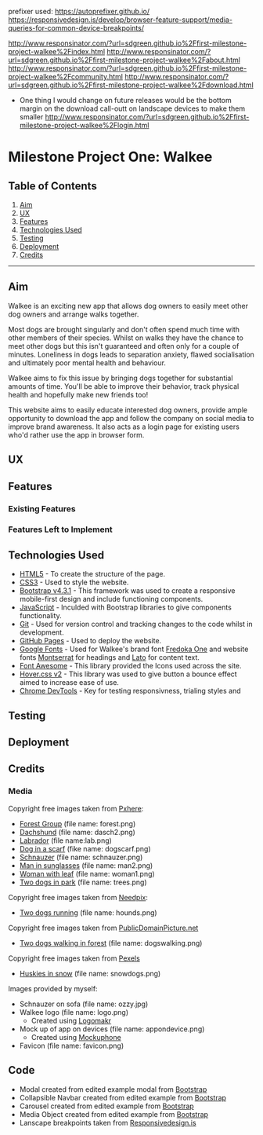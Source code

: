 prefixer used: https://autoprefixer.github.io/
https://responsivedesign.is/develop/browser-feature-support/media-queries-for-common-device-breakpoints/

http://www.responsinator.com/?url=sdgreen.github.io%2Ffirst-milestone-project-walkee%2Findex.html
http://www.responsinator.com/?url=sdgreen.github.io%2Ffirst-milestone-project-walkee%2Fabout.html
http://www.responsinator.com/?url=sdgreen.github.io%2Ffirst-milestone-project-walkee%2Fcommunity.html
http://www.responsinator.com/?url=sdgreen.github.io%2Ffirst-milestone-project-walkee%2Fdownload.html
- One thing I would change on future releases would be the bottom margin on the download call-outt on landscape devices to make them smaller
http://www.responsinator.com/?url=sdgreen.github.io%2Ffirst-milestone-project-walkee%2Flogin.html

# Milestone Project One: Walkee
## Table of Contents
1. [Aim](#aim)
2. [UX](#ux)
3. [Features](#features)
4. [Technologies Used](#technologies-used)
5. [Testing](#testing)
6. [Deployment](#deployment)
7. [Credits](#credits)

---

## Aim
Walkee is an exciting new app that allows dog owners to easily meet other dog owners and arrange walks together.

Most dogs are brought singularly and don't often spend much time with other members of their species.
Whilst on walks they have the chance to meet other dogs but this isn't guaranteed and often only for a couple of minutes.
Loneliness in dogs leads to separation anxiety, flawed socialisation and ultimately poor mental health and behaviour.

Walkee aims to fix this issue by bringing dogs together for substantial amounts of time. You'll be able to improve their behavior, track physical health and hopefully make new friends too!

This website aims to easily educate interested dog owners, provide ample opportunity to download the app and follow the company on social media to improve brand awareness. 
It also acts as a login page for existing users who'd rather use the app in browser form.
## UX

## Features
### Existing Features
### Features Left to Implement
## Technologies Used
* [HTML5](https://html.spec.whatwg.org/multipage/) - To create the structure of the page.
* [CSS3](https://www.w3.org/Style/CSS/Overview.en.html) - Used to style the website.
* [Bootstrap v4.3.1](https://getbootstrap.com/docs/4.3/getting-started/introduction/) - This framework was used to create a responsive mobile-first design and include functioning components.
* [JavaScript](https://www.javascript.com/) - Inculded with Bootstrap libraries to give components functionality.
* [Git](https://git-scm.com/) - Used for version control and tracking changes to the code whilst in development.
* [GitHub Pages](https://pages.github.com/) - Used to deploy the website.
* [Google Fonts](https://fonts.google.com/) - Used for Walkee's brand font [Fredoka One](https://fonts.google.com/specimen/Fredoka+One) and website fonts [Montserrat](https://fonts.google.com/specimen/Montserrat) for headings and [Lato](https://fonts.google.com/specimen/Lato) for content text.
* [Font Awesome](https://fo*ntawesome.com/) - This library provided the Icons used across the site.
* [Hover.css v2](https://ianlunn.github.io/Hover/#effects) - This library was used to give button a bounce effect aimed to increase ease of use.
* [Chrome DevTools](https://developers.google.com/web/tools/chrome-devtools) - Key for testing responsivness, trialing styles and 
## Testing
## Deployment
## Credits
### Media
Copyright free images taken from [Pxhere](https://pxhere.com/):
* [Forest Group](https://pxhere.com/en/photo/1066279) (file name: forest.png)
* [Dachshund](https://pxhere.com/en/photo/1029572) (file name: dasch2.png)
* [Labrador](https://pxhere.com/en/photo/714482) (file name:lab.png)
* [Dog in a scarf](https://pxhere.com/en/photo/832928) (fike name: dogscarf.png)
* [Schnauzer](https://pxhere.com/en/photo/657538) (file name: schnauzer.png)
* [Man in sunglasses](https://pxhere.com/en/photo/1432871) (file name: man2.png)
* [Woman with leaf](https://pxhere.com/en/photo/1418706) (file name: woman1.png)
* [Two dogs in park](https://pxhere.com/en/photo/1425749) (file name: trees.png)

Copyright free images taken from [Needpix](https://www.needpix.com/):
* [Two dogs running](https://www.needpix.com/photo/1416632/stafford-dog-animal-pet-walking-playing-park) (file name: hounds.png)

Copyright free images taken from [PublicDomainPicture.net](https://www.publicdomainpictures.net/en/)
* [Two dogs walking in forest](https://www.publicdomainpictures.net/en/view-image.php?image=10244&picture=dogs-on-a-walk) (file name: dogswalking.png)

Copyright free images taken from [Pexels](https://www.pexels.com)

* [Huskies in snow](https://www.pexels.com/photo/dog-in-snow-253308/) (file name: snowdogs.png)

Images provided by myself:

* Schnauzer on sofa (file name: ozzy.jpg)
* Walkee logo (file name: logo.png)
  * Created using [Logomakr](https://logomakr.com/)
* Mock up of app on devices (file name: appondevice.png)
  * Created using [Mockuphone](mockuphone.com)
* Favicon (file name: favicon.png)

## Code 
* Modal created from edited example modal from [Bootstrap](https://getbootstrap.com/docs/4.3/components/modal/)
* Collapsible Navbar created from edited example from [Bootstrap](https://getbootstrap.com/docs/4.3/components/collapse/)
* Carousel created from edited example from [Bootstrap](https://getbootstrap.com/docs/4.3/components/carousel/)
* Media Object created from edited example from [Bootstrap](https://getbootstrap.com/docs/4.3/components/media-object/)
* Lanscape breakpoints taken from [Responsivedesign.is](https://responsivedesign.is/develop/browser-feature-support/media-queries-for-common-device-breakpoints/)